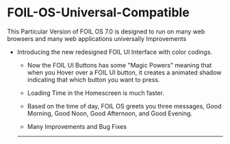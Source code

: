 # FOIL-OS-Universal-Compatible
This Particular Version of FOIL OS 7.0 is designed to run on many web browsers and many web applications universally 
Improvements 


* Introducing the new redesigned FOIL UI Interface with color codings. 

  * Now the FOIL UI Buttons has some "Magic Powers" meaning that when you Hover over a FOIL UI button, it creates a animated 
  shadow indicating that which button you want to press. 
  
  * Loading Time in the Homescreen is much faster. 
  
  * Based on the time of day, FOIL OS greets you three messages, Good Morning, Good Noon, Good Afternoon, and Good Evening.
  
  
  * Many  Improvements and Bug Fixes
  
  
  __________________________________________________________________________________________________________________________
